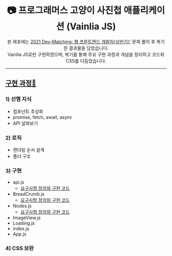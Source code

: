 <div align="center">
  <h1> 📷 프로그래머스 고양이 사진첩 애플리케이션 (Vainlia JS) </h1>
본 레포에는 <a href='https://programmers.co.kr/skill_check_assignments/100'>2021 Dev-Matching: 웹 프론트엔드 개발자(상반기)'</a> 문제 풀이 후 복기한 결과물을 담았습니다.</br>Vanilia JS로만 구현하였으며, 복기를 통해 주요 구현 과정과 개념을 정리하고 코드와 CSS를 다듬었습니다. </br>

</div>


<hr/>

## <a href='https://velog.io/@kina/%ED%94%84%EB%A1%9C%EA%B7%B8%EB%9E%98%EB%A8%B8%EC%8A%A4-%EA%B3%BC%EC%A0%9C%ED%85%8C%EC%8A%A4%ED%8A%B8-%EA%B3%A0%EC%96%91%EC%9D%B4-%EC%82%AC%EC%A7%84%EC%B2%A9-%EC%95%A0%ED%94%8C%EB%A6%AC%EC%BC%80%EC%9D%B4%EC%85%98'>구현 과정🍰</a>
### 1) 선행 지식</br>
* 컴포넌트 추상화</br>
* promise, fetch, await, async</br>
* API 살펴보기</br>
### 2) 로직</br>
* 렌더링 순서 설계</br>
* 폴더 구조 </br>
### 3) 구현</br>
* api.js
  * <a href='https://github.com/kina94/Cat-Photo-Album/blob/main/note/1.%20API%20%EA%B4%80%EB%A0%A8%20%EC%9A%94%EA%B5%AC%EC%82%AC%ED%95%AD.md'>요구사항 정의와 구현 코드</a>
* BreadCrumb.js
  * <a href='https://github.com/kina94/Cat-Photo-Album/blob/main/note/2.%20BreadCrumb%20%EA%B4%80%EB%A0%A8%20%EC%9A%94%EA%B5%AC%EC%82%AC%ED%95%AD.md'>요구사항 정의와 구현 코드</a>
* Nodes.js
  * <a href='https://github.com/kina94/Cat-Photo-Album/blob/main/note/3.%20Nodes%20%EA%B4%80%EB%A0%A8%20%EC%9A%94%EA%B5%AC%EC%82%AC%ED%95%AD.md
'>요구사항 정의와 구현 코드</a>
* ImageView.js
* Loading.js
* index.js
* App.js
### 4) CSS 보완</br>
